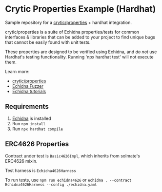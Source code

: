 # Crytic Properties Example (Hardhat)

Sample repository for a [crytic/properties](https://github.com/crytic/properties) + hardhat integration.

crytic/properties is a suite of Echidna properties/tests for common interfaces & libraries that can be added to your project to find unique bugs that cannot be easily found with unit tests.

These properties are designed to be verified using Echidna, and _do not_ use Hardhat's testing functionality. Running 'npx hardhat test' will not execute them.

Learn more:

- [crytic/properties](https://github.com/crytic/properties)
- [Echidna Fuzzer](https://github.com/crytic/echidna)
- [Echidna tutorials](https://secure-contracts.com/program-analysis/echidna/index.html)

## Requirements

1. [Echidna](https://github.com/crytic/echidna) is installed
2. Run `npm install`
3. Run `npx hardhat compile`

## ERC4626 Properties

Contract under test is `Basic4626Impl`, which inherits from solmate's ERC4626 mixin.

Test harness is `Echidna4626Harness`

To run tests, use `npm run echidna4626` or `echidna . --contract Echidna4626Harness --config ./echidna.yaml`
